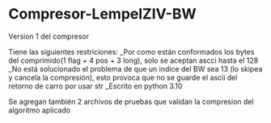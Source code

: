 # Compresor-LempelZIV-BW

Version 1 del compresor

Tiene las siguientes restriciones:
  _Por como están conformados los bytes del comprimido(1 flag + 4 pos + 3 long), solo se aceptan ascci hasta el 128
  _No está solucionado el problema de que un indice del BW sea 13 (lo skipea y cancela la compresión), esto provoca que no se guarde el ascii del retorno de carro por usar str
  _Escrito en python 3.10
  
Se agregan también 2 archivos de pruebas que validan la compresion del algoritmo aplicado
